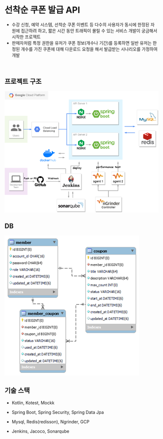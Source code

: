 # 선착순 쿠폰 발급 API

- 수강 신청, 예약 시스템, 선착순 쿠폰 이벤트 등 다수의 사용자가 동시에 한정된 자원에 접근하려 하고, 짧은 시간 동안 트래픽이 몰릴 수 있는 서비스 개발이 궁금해서 시작한 프로젝트
- 판매자처럼 특정 권한을 유저가 쿠폰 정보(개수나 기간)를 등록하면 일반 유저는 한정된 개수를 가진 쿠폰에 대해 다운로드 요청을 해서 발급받는 시나리오를 가정하여 개발

<br>

## 프로젝트 구조

![architecture](./etc/architecture.png)

## DB

![db](./etc/db.png)

## 기술 스택

- Kotlin, Kotest, Mockk

- Spring Boot, Spring Security, Spring Data Jpa

- Mysql, Redis(redisson), Ngrinder, GCP

- Jenkins, Jacoco, Sonarqube